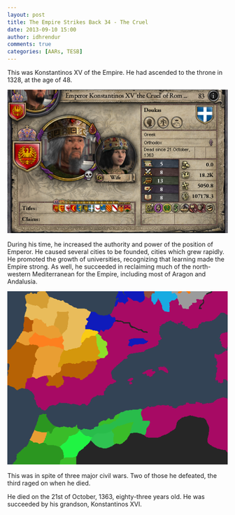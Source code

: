 ```yaml
---
layout: post
title: The Empire Strikes Back 34 - The Cruel
date: 2013-09-10 15:00
author: idhrendur
comments: true
categories: [AARs, TESB]
---
```

This was Konstantinos XV of the Empire. He had ascended to the throne in 1328, at the age of 48.

![](/assets/tesb_images/34-1.png)

During his time, he increased the authority and power of the position of Emperor. He caused several cities to be founded, cities which grew rapidly. He promoted the growth of universities, recognizing that learning made the Empire strong. As well, he succeeded in reclaiming much of the north-western Mediterranean for the Empire, including most of Aragon and Andalusia.

![](/assets/tesb_images/34-2.png)

This was in spite of three major civil wars. Two of those he defeated, the third raged on when he died.

He died on the 21st of October, 1363, eighty-three years old. He was succeeded by his grandson, Konstantinos XVI.
